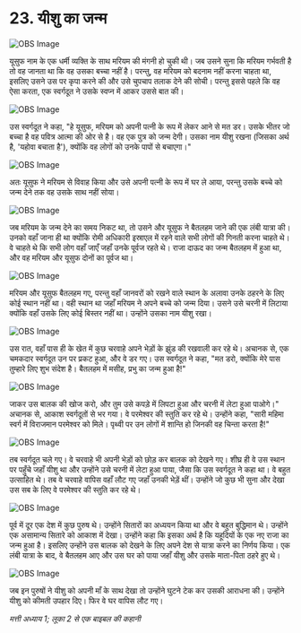 # 23. यीशु का जन्म

![OBS Image](https://cdn.door43.org/obs/jpg/360px/obs-en-23-01.jpg)

यूसुफ नाम के एक धर्मी व्यक्ति के साथ मरियम की मंगनी हो चुकी थी। जब उसने सुना कि मरियम गर्भवती है तो वह जानता था कि वह उसका बच्चा नहीं है। परन्तु, वह मरियम को बदनाम नहीं करना चाहता था, इसलिए उसने उस पर कृपा करने की और उसे चुपचाप तलाक देने की सोची। परन्तु इससे पहले कि वह ऐसा करता, एक स्वर्गदूत ने उसके स्वप्न में आकर उससे बात की।

![OBS Image](https://cdn.door43.org/obs/jpg/360px/obs-en-23-02.jpg)

उस स्वर्गदूत ने कहा, "हे यूसुफ, मरियम को अपनी पत्नी के रूप में लेकर आने से मत डर। उसके भीतर जो बच्चा है वह पवित्र आत्मा की ओर से है। वह एक पुत्र को जन्म देगी। उसका नाम यीशु रखना (जिसका अर्थ है, 'यहोवा बचाता है'), क्योंकि वह लोगों को उनके पापों से बचाएगा।"

![OBS Image](https://cdn.door43.org/obs/jpg/360px/obs-en-23-03.jpg)

अतः यूसुफ ने मरियम से विवाह किया और उसे अपनी पत्नी के रूप में घर ले आया, परन्तु उसके बच्चे को जन्म देने तक वह उसके साथ नहीं सोया।

![OBS Image](https://cdn.door43.org/obs/jpg/360px/obs-en-23-04.jpg)

जब मरियम के जन्म देने का समय निकट था, तो उसने और यूसुफ ने बैतलहम जाने की एक लंबी यात्रा की। उनको वहाँ जाना ही था क्योंकि रोमी अधिकारी इस्राएल में रहने वाले सभी लोगों की गिनती करना चाहते थे। वे चाहते थे कि सभी लोग वहाँ जाएँ जहाँ उनके पूर्वज रहते थे। राजा दाऊद का जन्म बैतलहम में हुआ था, और वह मरियम और यूसुफ दोनों का पूर्वज था।

![OBS Image](https://cdn.door43.org/obs/jpg/360px/obs-en-23-05.jpg)

मरियम और यूसुफ बैतलहम गए, परन्तु वहाँ जानवरों को रखने वाले स्थान के अलावा उनके ठहरने के लिए कोई स्थान नहीं था। वही स्थान था जहाँ मरियम ने अपने बच्चे को जन्म दिया। उसने उसे चरनी में लिटाया क्योंकि वहाँ उसके लिए कोई बिस्तर नहीं था। उन्होंने उसका नाम यीशु रखा।

![OBS Image](https://cdn.door43.org/obs/jpg/360px/obs-en-23-06.jpg)

उस रात, वहाँ पास ही के खेत में कुछ चरवाहे अपने भेड़ों के झुंड की रखवाली कर रहे थे। अचानक से, एक चमकदार स्वर्गदूत उन पर प्रकट हुआ, और वे डर गए। उस स्वर्गदूत ने कहा, "मत डरो, क्योंकि मेरे पास तुम्हारे लिए शुभ संदेश है। बैतलहम में मसीह, प्रभु का जन्म हुआ है!"

![OBS Image](https://cdn.door43.org/obs/jpg/360px/obs-en-23-07.jpg)

जाकर उस बालक की खोज करो, और तुम उसे कपड़े में लिपटा हुआ और चरनी में लेटा हुआ पाओगे।" अचानक से, आकाश स्वर्गदूतों से भर गया। वे परमेश्वर की स्तुति कर रहे थे। उन्होंने कहा, "सारी महिमा स्वर्ग में विराजमान परमेश्वर को मिले। पृथ्वी पर उन लोगों में शान्ति हो जिनकी वह चिन्ता करता है!"

![OBS Image](https://cdn.door43.org/obs/jpg/360px/obs-en-23-08.jpg)

तब स्वर्गदूत चले गए। वे चरवाहे भी अपनी भेड़ों को छोड़ कर बालक को देखने गए। शीघ्र ही वे उस स्थान पर पहुँचे जहाँ यीशु था और उन्होंने उसे चरनी में लेटा हुआ पाया, जैसा कि उस स्वर्गदूत ने कहा था। वे बहुत उत्साहित थे। तब वे चरवाहे वापिस वहाँ लौट गए जहाँ उनकी भेड़ें थीं। उन्होंने जो कुछ भी सुना और देखा उस सब के लिए वे परमेश्वर की स्तुति कर रहे थे।

![OBS Image](https://cdn.door43.org/obs/jpg/360px/obs-en-23-09.jpg)

पूर्व में दूर एक देश में कुछ पुरुष थे। उन्होंने सितारों का अध्ययन किया था और वे बहुत बुद्धिमान थे। उन्होंने एक असामान्य सितारे को आकाश में देखा। उन्होंने कहा कि इसका अर्थ है कि यहूदियों के एक नए राजा का जन्म हुआ है। इसलिए उन्होंने उस बालक को देखने के लिए अपने देश से यात्रा करने का निर्णय किया। एक लंबी यात्रा के बाद, वे बैतलहम आए और उस घर को पाया जहाँ यीशु और उसके माता-पिता ठहरे हुए थे।

![OBS Image](https://cdn.door43.org/obs/jpg/360px/obs-en-23-10.jpg)

जब इन पुरुषों ने यीशु को अपनी माँ के साथ देखा तो उन्होंने घुटने टेक कर उसकी आराधना की। उन्होंने यीशु को कीमती उपहार दिए। फिर वे घर वापिस लौट गए।

_मत्ती अध्याय 1; लूका 2 से एक बाइबल की कहानी_
